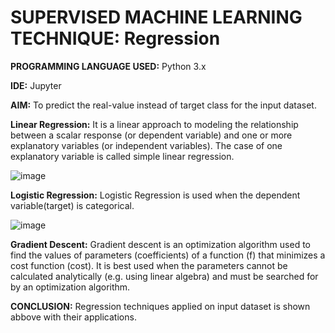 # SUPERVISED MACHINE LEARNING TECHNIQUE: Regression

**PROGRAMMING LANGUAGE USED:** Python 3.x

**IDE:** Jupyter

**AIM:** To predict the real-value instead of target class for the input dataset.

**Linear Regression:** It is a linear approach to modeling the relationship between a scalar response (or dependent variable) and one or more explanatory variables (or independent variables). The case of one explanatory variable is called simple linear regression.

![image](https://user-images.githubusercontent.com/38240162/72689755-c17c0c00-3b0c-11ea-940b-2a330acf3dca.png)

**Logistic Regression:** Logistic Regression is used when the dependent variable(target) is categorical.

![image](https://user-images.githubusercontent.com/38240162/72689763-e07a9e00-3b0c-11ea-9299-eac8919704b9.png)

**Gradient Descent:** Gradient descent is an optimization algorithm used to find the values of parameters (coefficients) of a function (f) that minimizes a cost function (cost).
It is best used when the parameters cannot be calculated analytically (e.g. using linear algebra) and must be searched for by an optimization algorithm.

**CONCLUSION:** Regression techniques applied on input dataset is shown abbove with their applications.
